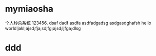 # mymiaosha
个人秒杀系统
123456. dsaf dadf
asdfa
asdfadgadsg
asdgasdghafsh
hello world!jakl;ajsd;fja;sdjfg;ajsd;ljfga;dlsg
# ddd
